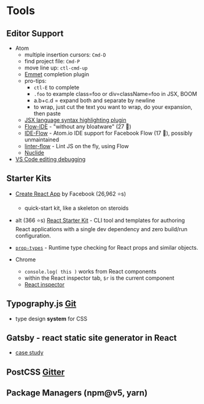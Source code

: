 # Tools

## Editor Support
- Atom
  - multiple insertion cursors: `Cmd-D`
  - find project file: `Cmd-P`
  - move line up: `ctl-cmd-up`
  - [Emmet](https://atom.io/packages/emmet) completion plugin
  - pro-tips:
    - `ctl-E` to complete
    - `.foo` to example class=foo or div=className=foo in JSX, BOOM
    - a.b+c.d = expand both and separate by newline
    - to wrap, just cut the text you want to wrap, do your expansion, then paste
  - [JSX language syntax highlighting plugin](https://atom.io/packages/language-javascript-jsx)
  - [Flow-IDE](https://atom.io/packages/flow-ide) - "without any bloatware" (27 🌟)
  - [IDE-Flow](https://atom.io/packages/ide-flow) - Atom.io IDE support for Facebook Flow (17 🌟), possibly unmaintained
  - [linter-flow](https://atom.io/packages/linter-flow) - Lint JS on the fly, using Flow
  - [Nuclide](https://nuclide.io/)
- [VS Code editing debugging](https://code.visualstudio.com/docs/languages/javascript)

## Starter Kits
- [Create React App](https://github.com/facebookincubator/create-react-app) by Facebook (26,962 ⭐️s)
  - quick-start kit, like a skeleton on steroids
- alt (366 ⭐️s) [React Starter Kit](https://github.com/kriasoft/react-app) - CLI tool and templates for authoring React applications with a single dev dependency and zero build/run configuration.

- [`prop-types`](https://www.npmjs.com/package/prop-types) - Runtime type checking for React props and similar objects.

- Chrome
  - `console.log( this )` works from React components
  - within the React inspector tab, `$r` is the current component
  - [React inspector](https://chrome.google.com/webstore/detail/react-developer-tools/fmkadmapgofadopljbjfkapdkoienihi)

## Typography.js [Git](https://github.com/KyleAMathews/typography.js)
- type design **system** for CSS

## Gatsby - react static site generator in React
- [case study](https://www.gatsbyjs.org/blog/gatsbygram-case-study/)

## PostCSS [Gitter](https://gitter.im/postcss/postcss)

## Package Managers (npm@v5, yarn)
